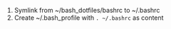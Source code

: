 1. Symlink from ~/bash_dotfiles/bashrc to ~/.bashrc
2. Create ~/.bash_profile with `. ~/.bashrc` as content